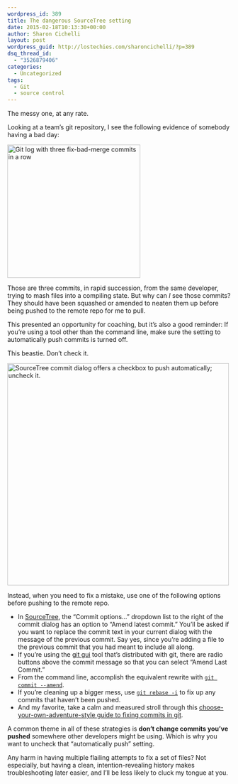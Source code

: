 ```yaml
---
wordpress_id: 389
title: The dangerous SourceTree setting
date: 2015-02-18T10:13:30+00:00
author: Sharon Cichelli
layout: post
wordpress_guid: http://lostechies.com/sharoncichelli/?p=389
dsq_thread_id:
  - "3526879406"
categories:
  - Uncategorized
tags:
  - Git
  - source control
---
```

The messy one, at any rate.

Looking at a team&#8217;s git repository, I see the following evidence of somebody having a bad day:
  
[<img src="http://clayvessel.org/clayvessel/wp-content/uploads/2015/02/bad-commits.png" alt="Git log with three fix-bad-merge commits in a row" title="flailing git commits" class="alignnone size-full wp-image-390" width="300" srcset="http://clayvessel.org/clayvessel/wp-content/uploads/2015/02/bad-commits.png 517w, http://clayvessel.org/clayvessel/wp-content/uploads/2015/02/bad-commits-300x74.png 300w" sizes="(max-width: 517px) 100vw, 517px" />](http://clayvessel.org/clayvessel/wp-content/uploads/2015/02/bad-commits.png)

Those are three commits, in rapid succession, from the same developer, trying to mash files into a compiling state. But why can _I_ see those commits? They should have been squashed or amended to neaten them up before being pushed to the remote repo for me to pull.

This presented an opportunity for coaching, but it&#8217;s also a good reminder: If you&#8217;re using a tool other than the command line, make sure the setting to automatically push commits is turned off. 

This beastie. Don&#8217;t check it.
  
[<img src="http://clayvessel.org/clayvessel/wp-content/uploads/2015/02/naughty-setting.png" alt="SourceTree commit dialog offers a checkbox to push automatically; uncheck it." title="turn off automatic push" class="alignnone size-full wp-image-391" width="500" srcset="http://clayvessel.org/clayvessel/wp-content/uploads/2015/02/naughty-setting.png 995w, http://clayvessel.org/clayvessel/wp-content/uploads/2015/02/naughty-setting-300x97.png 300w, http://clayvessel.org/clayvessel/wp-content/uploads/2015/02/naughty-setting-768x249.png 768w" sizes="(max-width: 767px) 89vw, (max-width: 1000px) 54vw, (max-width: 1071px) 543px, 580px" />](http://clayvessel.org/clayvessel/wp-content/uploads/2015/02/naughty-setting.png)

Instead, when you need to fix a mistake, use one of the following options before pushing to the remote repo.

  * In [SourceTree](http://www.sourcetreeapp.com), the &#8220;Commit options&#8230;&#8221; dropdown list to the right of the commit dialog has an option to &#8220;Amend latest commit.&#8221; You&#8217;ll be asked if you want to replace the commit text in your current dialog with the message of the previous commit. Say yes, since you&#8217;re adding a file to the previous commit that you had meant to include all along.
  * If you&#8217;re using the [git gui](http://git-scm.com/docs/git-gui) tool that&#8217;s distributed with git, there are radio buttons above the commit message so that you can select &#8220;Amend Last Commit.&#8221;
  * From the command line, accomplish the equivalent rewrite with [`git commit --amend`](http://git-scm.com/docs/git-commit).
  * If you&#8217;re cleaning up a bigger mess, use [`git rebase -i`](http://git-scm.com/docs/git-rebase) to fix up any commits that haven&#8217;t been pushed.
  * And my favorite, take a calm and measured stroll through this [choose-your-own-adventure-style guide to fixing commits in git](http://sethrobertson.github.io/GitFixUm/fixup.html).

A common theme in all of these strategies is **don&#8217;t change commits you&#8217;ve pushed** somewhere other developers might be using. Which is why you want to uncheck that &#8220;automatically push&#8221; setting.

Any harm in having multiple flailing attempts to fix a set of files? Not especially, but having a clean, intention-revealing history makes troubleshooting later easier, and I&#8217;ll be less likely to cluck my tongue at you.